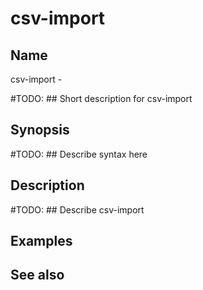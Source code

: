 

# csv-import


## Name
csv-import - 

#TODO: ## Short description for csv-import

## Synopsis
#TODO: ## Describe syntax here

## Description
#TODO: ## Describe csv-import

## Examples

## See also

